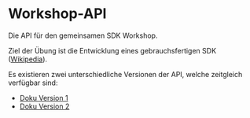 # Workshop-API
Die API für den gemeinsamen SDK Workshop.

Ziel der Übung ist die Entwicklung eines gebrauchsfertigen SDK ([Wikipedia](https://de.wikipedia.org/wiki/Software_Development_Kit)).

Es existieren zwei unterschiedliche Versionen der API, welche zeitgleich verfügbar sind:

* [Doku Version 1](v1.md)
* [Doku Version 2](v2.md)
